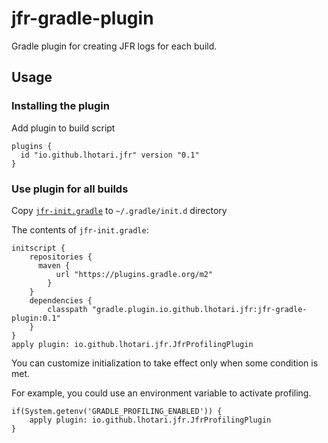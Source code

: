 # jfr-gradle-plugin

Gradle plugin for creating JFR logs for each build.

## Usage

### Installing the plugin

Add plugin to build script
```
plugins {
  id "io.github.lhotari.jfr" version "0.1"
}
```

### Use plugin for all builds

Copy [`jfr-init.gradle`](jfr-init.gradle) to `~/.gradle/init.d` directory

The contents of `jfr-init.gradle`:
```
initscript {
    repositories {
      maven {
          url "https://plugins.gradle.org/m2"
        }
    }
    dependencies {
        classpath "gradle.plugin.io.github.lhotari.jfr:jfr-gradle-plugin:0.1"
    }
}
apply plugin: io.github.lhotari.jfr.JfrProfilingPlugin
```

You can customize initialization to take effect only when some condition is met.

For example, you could use an environment variable to activate profiling.

```
if(System.getenv('GRADLE_PROFILING_ENABLED')) {
    apply plugin: io.github.lhotari.jfr.JfrProfilingPlugin
}
```
